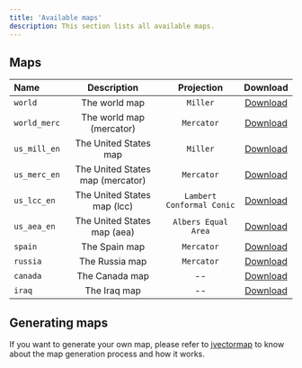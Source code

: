 ```yaml
---
title: 'Available maps'
description: This section lists all available maps.
---
```


## Maps

| Name | Description | Projection | Download |
| :------- | :-----------: | :-----------: | :--------: |
| `world` | The world map | `Miller` | [Download](https://raw.githubusercontent.com/themustafaomar/jsvectormap/master/src/maps/world.js) |
| `world_merc` | The world map (mercator) | `Mercator` | [Download](https://raw.githubusercontent.com/themustafaomar/jsvectormap/master/src/maps/world-merc.js) |
| `us_mill_en` | The United States map | `Miller` | [Download](https://raw.githubusercontent.com/themustafaomar/jsvectormap/master/src/maps/us-mill-en.js) |
| `us_merc_en` | The United States map (mercator) | `Mercator` | [Download](https://raw.githubusercontent.com/themustafaomar/jsvectormap/master/src/maps/us-merc-en.js) |
| `us_lcc_en` | The United States map (lcc) | `Lambert Conformal Conic` | [Download](https://raw.githubusercontent.com/themustafaomar/jsvectormap/master/src/maps/us-lcc-en.js) |
| `us_aea_en` | The United States map (aea) | `Albers Equal Area` | [Download](https://raw.githubusercontent.com/themustafaomar/jsvectormap/master/src/maps/us-aea-en.js) |
| `spain` | The Spain map | `Mercator` | [Download](https://raw.githubusercontent.com/themustafaomar/jsvectormap/master/src/maps/spain.js) |
| `russia` | The Russia map | `Mercator` | [Download](https://raw.githubusercontent.com/themustafaomar/jsvectormap/master/src/maps/russia.js) |
| `canada` | The Canada map | -- | [Download](https://raw.githubusercontent.com/themustafaomar/jsvectormap/master/src/maps/canada.js) |
| `iraq` | The Iraq map | -- | [Download](https://raw.githubusercontent.com/themustafaomar/jsvectormap/master/src/maps/iraq.js) |

## Generating maps

If you want to generate your own map, please refer to [jvectormap](https://github.com/bjornd/jvectormap) to know about the map generation process and how it works.